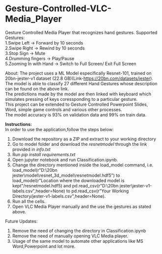 # Gesture-Controlled-VLC-Media_Player
Gesture Controlled Media Player that recognizes hand gestures.
Supported Gestures: <br>
1.Swipe Left -> Forward by 10 seconds <br>
2.Swipe Right -> Rewind by 10 seconds <br>
3.Stop Sign -> Mute <br>
4.Drumming fingers -> Play/Pause <br>
5.Zooming In with Hand -> Switch to Full Screen/ Exit Full Screen <br> 

About:
The project uses a ML Model especifically Resnet-101, trained on 20bn-jester-v1 dataset (22.8 GB)(Link-https://20bn.com/datasets/jester).<br>
The model is able to classify 27 different Hand Gestures whose description can be found on the above link.<br> 
The predictions made by the model are then linked with keyboard which simulates pressing of keys coressponding to a particular gesture.<br>
This project can be extended to Gesture Controlled Powerpoint Slides, Word, simple game controls and various other processes. <br>
The model accuracy is 93% on validation data and 99% on train data.<br>

<b>Instructions:</b><br>
In order to use the application,follow the steps below:<br>
1. Download the repository as a ZIP and extract to your working directory<br>
2. Go to model folder and download the <i>resnetmodel</i> through the link provided in <i>info.txt</i><br>
3. Run <i>pip install requirements.txt</i><br>
4. Open jupyter notebook and run Classification.ipynb.<br>
5. Change the directory mentioned inside the load_model command, i.e. load_model(r"D:\20bn jester\model\resnet_3d_model\resnetmodel.hdf5") to load_model(r"Location where the downloaded model is kept"/resnetmodel.hdf5) and pd.read_csv(r"D:\20bn jester\jester-v1-labels.csv",header=None) to pd.read_csv(r"Your Working Directory/jester-v1-labels.csv",header=None).<br>
6. Run all the cells. <br>
7. Open VLC Media Player manually and the use the gestures as stated above. <br>


Future Updates:<br>
1. Remove the need of changing the directory in Classification.ipynb <br>
2. Remove the need of manually opening VLC Media player. <br>
3. Usage of the same model to automate other applications like MS Word,Powerpoint and lot more.<br>

